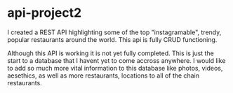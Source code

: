 # api-project2

I created a REST API highlighting some of the top "instagramable", trendy, popular restaurants around the world. This api is fully CRUD functioning. 

Although this API is working it is not yet fully completed. This is just the start to a database that I havent yet to come accross anywhere. I would like to add so much more vital information to this database like photos, videos, aesethics, as well as more restaurants, locations to all of the chain restaurants. 
